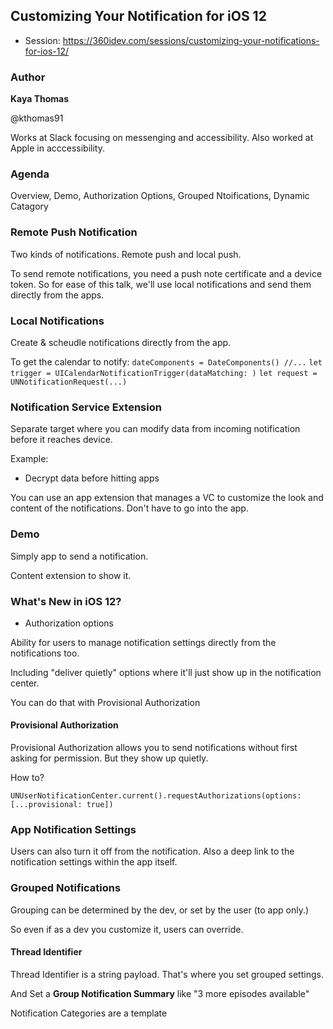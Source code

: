 ## Customizing Your Notification for iOS 12

* Session: https://360idev.com/sessions/customizing-your-notifications-for-ios-12/

### Author

**Kaya Thomas**

@kthomas91

Works at Slack focusing on messenging and accessibility.  Also worked at Apple in acccessibility.

### Agenda

Overview, Demo, Authorization Options, Grouped Ntoifications, Dynamic Catagory

### Remote Push Notification

Two kinds of notifications.  Remote push and local push.

To send remote notifications, you need a push note certificate and a device token.  So for ease of this talk, we'll use local notifications and send them directly from the apps.

### Local Notifications

Create & scheudle notifications directly from the app.

To get the calendar to notify:
`dateComponents = DateComponents() //...`
`let trigger = UICalendarNotificationTrigger(dataMatching: )`
`let request = UNNotificationRequest(...)`

### Notification Service Extension

Separate target where you can modify data from incoming notification before it reaches device.  

Example:

* Decrypt data before hitting apps

You can use an app extension that manages a VC to customize the look and content of the notifications.  Don't have to go into the app.

### Demo

Simply app to send a notification.

Content extension to show it.

### What's New in iOS 12?

* Authorization options

Ability for users to manage notification settings directly from the notifications too.

Including "deliver quietly" options where it'll just show up in the notification center.

You can do that with Provisional Authorization

#### Provisional Authorization

Provisional Authorization allows you to send notifications without first asking for permission.  But they show up quietly.

How to?

`UNUserNotificationCenter.current().requestAuthorizations(options: [...provisional: true])`

### App Notification Settings

Users can also turn it off from the notification.  Also a deep link to the notification settings within the app itself.

### Grouped Notifications

Grouping can be determined by the dev, or set by the user (to app only.)

So even if as a dev you customize it, users can override.

#### Thread Identifier

Thread Identifier is a string payload.  That's where you set grouped settings.

And Set a **Group Notification Summary** like "3 more episodes available"

Notification Categories are a template
